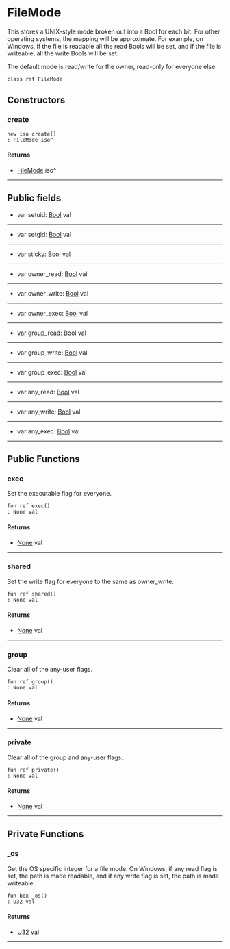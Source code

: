 # FileMode

This stores a UNIX-style mode broken out into a Bool for each bit. For other
operating systems, the mapping will be approximate. For example, on Windows,
if the file is readable all the read Bools will be set, and if the file is
writeable, all the write Bools will be set.

The default mode is read/write for the owner, read-only for everyone else.


```pony
class ref FileMode
```

## Constructors

### create

```pony
new iso create()
: FileMode iso^
```

#### Returns

* [FileMode](files-FileMode) iso^

---

## Public fields

* var setuid: [Bool](builtin-Bool) val

---

* var setgid: [Bool](builtin-Bool) val

---

* var sticky: [Bool](builtin-Bool) val

---

* var owner_read: [Bool](builtin-Bool) val

---

* var owner_write: [Bool](builtin-Bool) val

---

* var owner_exec: [Bool](builtin-Bool) val

---

* var group_read: [Bool](builtin-Bool) val

---

* var group_write: [Bool](builtin-Bool) val

---

* var group_exec: [Bool](builtin-Bool) val

---

* var any_read: [Bool](builtin-Bool) val

---

* var any_write: [Bool](builtin-Bool) val

---

* var any_exec: [Bool](builtin-Bool) val

---

## Public Functions

### exec

Set the executable flag for everyone.


```pony
fun ref exec()
: None val
```

#### Returns

* [None](builtin-None) val

---

### shared

Set the write flag for everyone to the same as owner_write.


```pony
fun ref shared()
: None val
```

#### Returns

* [None](builtin-None) val

---

### group

Clear all of the any-user flags.


```pony
fun ref group()
: None val
```

#### Returns

* [None](builtin-None) val

---

### private

Clear all of the group and any-user flags.


```pony
fun ref private()
: None val
```

#### Returns

* [None](builtin-None) val

---

## Private Functions

### _os

Get the OS specific integer for a file mode. On Windows, if any read flag
is set, the path is made readable, and if any write flag is set, the path
is made writeable.


```pony
fun box _os()
: U32 val
```

#### Returns

* [U32](builtin-U32) val

---


